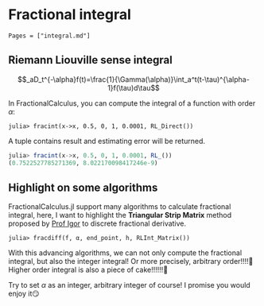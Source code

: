 # Fractional integral

```@contents
Pages = ["integral.md"]
```

## Riemann Liouville sense integral

```math
_aD_t^{-\alpha}f(t)=\frac{1}{\Gamma(\alpha)}\int_a^t(t-\tau)^{\alpha-1}f(\tau)d\tau
```
In FractionalCalculus, you can compute the integral of a function with order $\alpha$:

```julia-repl
julia> fracint(x->x, 0.5, 0, 1, 0.0001, RL_Direct())
```

A tuple contains result and estimating error will be returned.

```julia
julia> fracint(x->x, 0.5, 0, 1, 0.0001, RL_())
(0.7522527785271369, 8.022170098417246e-9)
```

## Highlight on some algorithms

FractionalCalculus.jl support many algorithms to calculate fractional integral, here, I want to highlight the **Triangular Strip Matrix** method proposed by [Prof Igor](http://people.tuke.sk/igor.podlubny/index.html) to discrete fractional derivative.

```julia-repl
julia> fracdiff(f, α, end_point, h, RLInt_Matrix())
```

With this advancing algorithms, we can not only compute the fractional integral, but also the integer integral! Or more precisely, arbitrary order!!!!🙌 Higher order integral is also a piece of cake!!!!!!🎉

Try to set $\alpha$ as an integer, arbitrary integer of course! I promise you would enjoy it😏